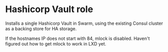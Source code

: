 Hashicorp Vault role
====================

Installs a single Hashicorp Vault in Swarm, using the existing Consul cluster as a backing store for HA storage.

If the hostnames IP does not start with 84, mlock is disabled. Haven't figured out how to get mlock to work in LXD yet.